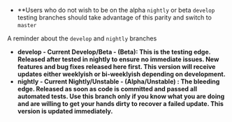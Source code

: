 - **Users who do not wish to be on the alpha `nightly` or beta `develop` testing branches should take advantage of this parity and switch to `master`

A reminder about the `develop` and `nightly` branches

- **develop - Current Develop/Beta - (Beta): This is the testing edge. Released after tested in nightly to ensure no immediate issues. New features and bug fixes released here first. This version will receive updates either weeklyish or bi-weeklyish depending on development.**
- **nightly - Current Nightly/Unstable - (Alpha/Unstable) : The bleeding edge. Released as soon as code is committed and passed all automated tests. Use this branch only if you know what you are doing and are willing to get your hands dirty to recover a failed update. This version is updated immediately.**